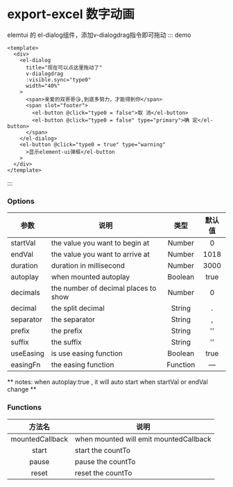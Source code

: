 # export-excel 数字动画


elemtui 的 el-dialog组件，添加v-dialogdrag指令即可拖动
::: demo 
```vue 
<template>
  <div>
    <el-dialog
      title="现在可以点这里拖动了"
      v-dialogdrag
      :visible.sync="type0"
      width="40%"
    >
      <span>亲爱的双哥哥😘,到底多努力，才能得到你</span>
      <span slot="footer">
        <el-button @click="type0 = false">取 消</el-button>
        <el-button @click="type0 = false" type="primary">确 定</el-button>
      </span>
    </el-dialog>
    <el-button @click="type0 = true" type="warning"
      >显示element-ui弹框</el-button
    >
  </div>
</template>
```

:::
### Options
|    参数    |    说明   |   类型   |	默认值	|
| -----------------  | ---------------- | :--------: | :----------: |
| startVal       | the value you want to begin at |Number| 0 |
| endVal         | the value you want to arrive at |Number | 1018 |
| duration  | duration in millisecond | Number | 3000 |
| autoplay     | when mounted autoplay | Boolean | true |
| decimals     | the number of decimal places to show | Number | 0 |
| decimal     | the split decimal | String | . |
| separator     | the separator | String | , |
| prefix     | the prefix | String | '' |
| suffix     | the suffix | String | '' |
| useEasing     | is use easing function | Boolean | true |
| easingFn     | the easing function | Function | — |

** notes: when autoplay:true , it will auto start when startVal or endVal change **


### Functions
| 方法名 | 说明   |
| :--------:   | -----  |
|    mountedCallback    |  when mounted will emit  mountedCallback  |
|    start    |  start the countTo  |
|    pause   |  pause  the countTo |
|    reset    |  reset  the countTo |

<start/>